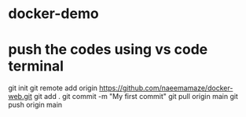 # docker-demo
# push the codes using vs code terminal
git init
git remote add origin https://github.com/naeemamaze/docker-web.git
git add .
git commit -m "My first commit"
git pull origin main
git push origin main
